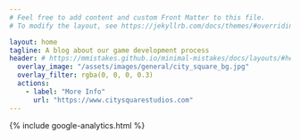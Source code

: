 ```yaml
---
# Feel free to add content and custom Front Matter to this file.
# To modify the layout, see https://jekyllrb.com/docs/themes/#overriding-theme-defaults

layout: home
tagline: A blog about our game development process
header: # https://mmistakes.github.io/minimal-mistakes/docs/layouts/#header-overlay
  overlay_image: "/assets/images/general/city_square_bg.jpg"
  overlay_filter: rgba(0, 0, 0, 0.3)
  actions:
    - label: "More Info"
      url: "https://www.citysquarestudios.com"
---
```

<!-- Only including analytics on the home page -->
{% include google-analytics.html %}